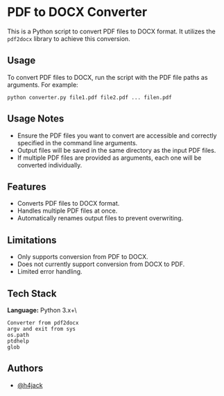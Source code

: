 # PDF to DOCX Converter

This is a Python script to convert PDF files to DOCX format. It utilizes the `pdf2docx` library to achieve this conversion.

## Usage

To convert PDF files to DOCX, run the script with the PDF file paths as arguments. For example:

    python converter.py file1.pdf file2.pdf ... filen.pdf

## Usage Notes

- Ensure the PDF files you want to convert are accessible and correctly specified in the command line arguments.
- Output files will be saved in the same directory as the input PDF files.
- If multiple PDF files are provided as arguments, each one will be converted individually.

## Features

- Converts PDF files to DOCX format.
- Handles multiple PDF files at once.
- Automatically renames output files to prevent overwriting.

## Limitations

- Only supports conversion from PDF to DOCX.
- Does not currently support conversion from DOCX to PDF.
- Limited error handling.

## Tech Stack

**Language:** Python 3.x+\
```modules
Converter from pdf2docx 
argv and exit from sys 
os.path 
ptdhelp
glob
```

## Authors

- [@h4jack](https://www.github.com/h4jack)